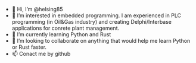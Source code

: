 - 👋 Hi, I’m @helsing85
- 👀 I’m interested in embedded programming. I am experienced in PLC programming (in Oil&Gas industry) and creating Delphi/Interbase applications for conrete plant management.
- 🌱 I’m currently learning Python and Rust
- 💞️ I’m looking to collaborate on anything that would help me learn Python or Rust faster.
- 📫 Conact me by github

<!---
helsing85/helsing85 is a ✨ special ✨ repository because its `README.md` (this file) appears on your GitHub profile.
You can click the Preview link to take a look at your changes.
--->
